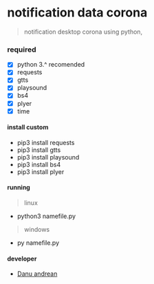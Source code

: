 # notification data corona
> notification desktop corona using python,

### required
- [x] python 3.^ recomended
- [x] requests
- [x] gtts
- [x] playsound
- [x] bs4
- [x] plyer
- [x] time

#### install custom
- pip3 install requests
- pip3 install gtts
- pip3 install playsound
- pip3 install bs4
- pip3 install plyer

#### running
> linux
- python3 namefile.py

> windows
- py namefile.py

#### developer
- <a href=https://me-danuandrean.github.io>Danu andrean</a>

